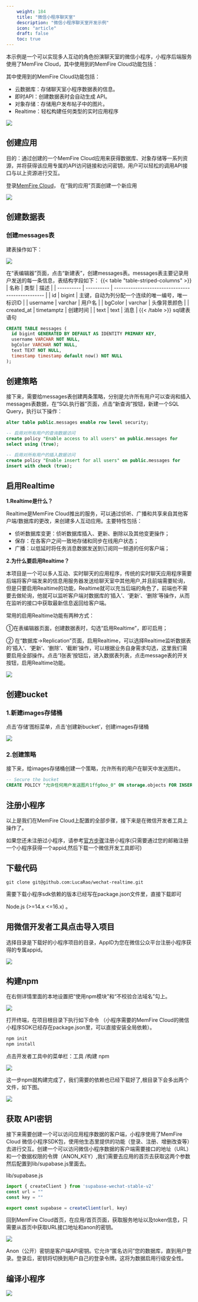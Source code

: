```yaml
---
    weight: 184
    title: "微信小程序聊天室"
    description: "微信小程序聊天室开发示例"
    icon: "article"
    draft: false
    toc: true
---
```


本示例是一个可以实现多人互动的角色扮演聊天室的微信小程序，小程序后端服务使用了MemFire Cloud，其中使用到的MemFire Cloud功能包括：

其中使用到的MemFire Cloud功能包括：

- 云数据库：存储聊天室小程序数据表的信息。
- 即时API：创建数据表时会自动生成 API。
- 对象存储：存储用户发布帖子中的图片。
- Realtime：轻松构建任何类型的实时应用程序

<img src="../../../img/样例-wechat-1.gif">


## 创建应用

目的：通过创建的一个MemFire Cloud应用来获得数据库、对象存储等一系列资源，并将获得该应用专属的API访问链接和访问密钥，用户可以轻松的调用API接口与以上资源进行交互。

登录[MemFire Cloud](https://cloud.memfiredb.com)， 在“我的应用”页面创建一个新应用

<img src="../../../img/样例-discuss-1.png">

## 创建数据表

### 创建messages表

建表操作如下：

<img src="../../../img/样例-wechat-3.gif">

在“表编辑器”页面，点击“新建表”，创建messages表。messages表主要记录用户发送的每一条信息，表结构字段如下：
{{< table "table-striped-columns" >}}
| 名称       | 类型       | 描述                                             |
| ---------- | ---------- | ------------------------------------------------ |
| id         | bigint     | 主键，自动为列分配一个连续的唯一编号，唯一标识ID |
| username   | varchar    | 用户名                                           |
| bgColor    | varchar    | 头像背景颜色                                     |
| created_at | timetamptz | 创建时间                                         |
| text       | text       | 消息                                             |
 {{< /table >}}
sql建表语句

```SQL
CREATE TABLE messages (
  id bigint GENERATED BY DEFAULT AS IDENTITY PRIMARY KEY,
  username VARCHAR NOT NULL,
  bgColor VARCHAR NOT NULL,
  text TEXT NOT NULL,
  timestamp timestamp default now() NOT NULL
);
```

## 创建策略

接下来，需要给messages表创建两条策略，分别是允许所有用户可以查询和插入messages表数据，在“SQL执行器”页面，点击“新查询”按钮，新建一个SQL Query，执行以下操作：

```SQL
alter table public.messages enable row level security;

-- 启用对所有用户的查询数据访问
create policy "Enable access to all users" on public.messages for
select using (true);

-- 启用对所有用户的插入数据访问
create policy "Enable insert for all users" on public.messages for
insert with check (true);
```

## 启用Realtime

 **1.Realtime是什么？**

Realtime是MemFire Cloud推出的服务，可以通过侦听、广播和共享来自其他客户端/数据库的更改，来创建多人互动应用。主要特性包括：

 - 侦听数据库变更：侦听数据库插入、更新、删除以及其他变更操作；
 - 保存：在各客户之间一致地存储和同步在线用户状态；
 - 广播：以低延时将任务消息数据发送到订阅同一频道的任何客户端；

**2.为什么要启用Realtime？**

本项目是一个可以多人互动、实时聊天的应用程序，传统的实时聊天应用程序需要后端将客户端发来的信息用服务器发送给聊天室中其他用户,并且前端需要轮询，但是只要启用Realtime的功能，Realtime就可以充当后端的角色了，前端也不需要去做轮询，他就可以监听客户端对数据库的‘插入’、‘更新’、‘删除’等操作，从而在监听的接口中获取最新信息返回给客户端。

 常用的启用Realtime功能有两种方式：

 ①在表编辑器页面，创建数据表时，勾选“启用Realtime”，即可启用；

 ② 在“数据库->Replication”页面，启用Realtime，可以选择Realtime监听数据表的‘插入’、‘更新’、‘删除’、‘截断’操作，可以根据业务自身需求勾选，这里我们需要启用全部操作。点击‘1张表’按钮后，进入数据表列表，点击message表的开关按钮，启用Realtime功能。

<img src="../../../img/样例-wechat-4.gif">

## 创建bucket

### 1.新建images存储桶

点击‘存储’图标菜单，点击‘创建新bucket’，创建images存储桶

<img src="../../../img/样例-wechat-5.gif">


### 2.创建策略

接下来，给images存储桶创建一个策略，允许所有的用户在聊天中发送图片。

```SQL
-- Secure the bucket
CREATE POLICY "允许任何用户发送图片1ffg0oo_0" ON storage.objects FOR INSERT TO public WITH CHECK (bucket_id = 'images' );
```

## 注册小程序

以上是我们在MemFire Cloud上配置的全部步骤，接下来是在微信开发者工具上操作了。

如果您还未注册过小程序，请参考[官方步骤](https://developers.weixin.qq.com/miniprogram/dev/framework/quickstart/getstart.html#申请帐号)注册小程序(只需要通过您的邮箱注册一个小程序获得一个appid,然后下载一个微信开发工具即可)

## 下载代码

```undefined
git clone git@github.com:LucaRao/wechat-realtime.git
```

需要下载小程序sdk依赖的版本已经写在package.json文件里，直接下载即可

Node.js (>=14.x <=16.x) 。

## 用微信开发者工具点击导入项目

选择目录是下载好的小程序项目的目录，AppID为您在微信公众平台注册小程序获得的专属appid。

<img src="../../../img/样例-wechat-6.png">

## 构建npm

在右侧详情里面的本地设置把“使用npm模块”和“不校验合法域名”勾上。

<img src="../../../img/样例-wechat-7.png">

打开终端，在项目根目录下执行如下命令 （小程序需要的MemFire Cloud的微信小程序SDK已经存在package.json里，可以直接安装全局依赖）。

```JavaScript
npm init
npm install
```

点击开发者工具中的菜单栏：工具 /构建 npm

<img src="../../../img/样例-wechat-8.png">


这一步npm就构建完成了，我们需要的依赖也已经下载好了,根目录下会多出两个文件，如下图。

<img src="../../../img/样例-wechat-9.png">

## 获取 API密钥

接下来需要创建一个可以访问应用程序数据的客户端，小程序使用了MemFire Cloud 微信小程序SDK包，使用他生态里提供的功能（登录、注册、增删改查等）去进行交互。创建一个可以访问微信小程序数据的客户端需要接口的地址（URL）和一个数据权限的令牌（ANON_KEY）,我们需要去应用的首页去获取这两个参数然后配置到lib/supabase.js里面去。

lib/supabase.js

```JavaScript
import { createClient } from 'supabase-wechat-stable-v2'
const url = ""
const key = ""

export const supabase = createClient(url, key)
```

回到MemFire Cloud首页，在应用/首页页面，获取服务地址以及token信息，只需要从首页中获取URL接口地址和anon的密钥。

<img src="../../../img/样例-discuss-3.png">


Anon（公开）密钥是客户端API密钥。它允许“匿名访问”您的数据库，直到用户登录。登录后，密钥将切换到用户自己的登录令牌。这将为数据启用行级安全性。 

## 编译小程序

<img src="../../../img/样例-wechat-11.png">

